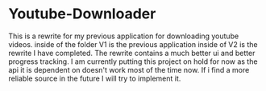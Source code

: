 # Youtube-Downloader
This is a rewrite for my previous application for downloading youtube videos.
inside of the folder V1 is the previous application
inside of V2 is the rewrite I have completed.
The rewrite contains a much better ui and better progress tracking. I am currently putting this project on hold for now as the api it is dependent on doesn't work most of the time now. If i find a more reliable source in the future I will try to implement it.
